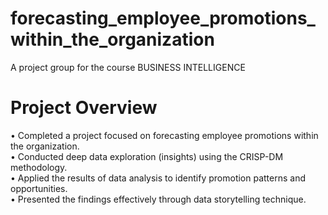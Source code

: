 # forecasting_employee_promotions_within_the_organization
 A project group for the course  BUSINESS INTELLIGENCE
# Project Overview
 •  Completed a project focused on forecasting employee promotions within the organization. <br>
 •  Conducted deep data exploration (insights) using the CRISP-DM methodology. <br>
 •  Applied the results of data analysis to identify promotion patterns and opportunities. <br>
 •  Presented the findings effectively through data storytelling technique. <br>
